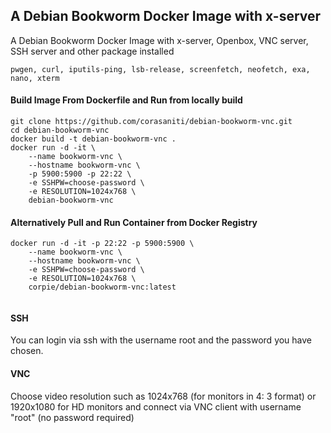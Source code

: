 ## A Debian Bookworm Docker Image with x-server
A Debian Bookworm Docker Image with x-server, Openbox, VNC server, SSH server and other package installed
```
pwgen, curl, iputils-ping, lsb-release, screenfetch, neofetch, exa, nano, xterm
```

#### Build Image From Dockerfile and Run from locally build
```
git clone https://github.com/corasaniti/debian-bookworm-vnc.git
cd debian-bookworm-vnc
docker build -t debian-bookworm-vnc .
docker run -d -it \
	--name bookworm-vnc \
	--hostname bookworm-vnc \
	-p 5900:5900 -p 22:22 \
	-e SSHPW=choose-password \
	-e RESOLUTION=1024x768 \
	debian-bookworm-vnc

```

#### Alternatively Pull and Run Container from Docker Registry
``` 
docker run -d -it -p 22:22 -p 5900:5900 \
	--name bookworm-vnc \
	--hostname bookworm-vnc \
	-e SSHPW=choose-password \
	-e RESOLUTION=1024x768 \
	corpie/debian-bookworm-vnc:latest
                    
```

#### SSH
You can login via ssh with the username root and the password you have chosen.

#### VNC
Choose video resolution such as 1024x768 (for monitors in 4: 3 format) or 1920x1080 for HD monitors and connect via VNC client with username "root" (no password required)
